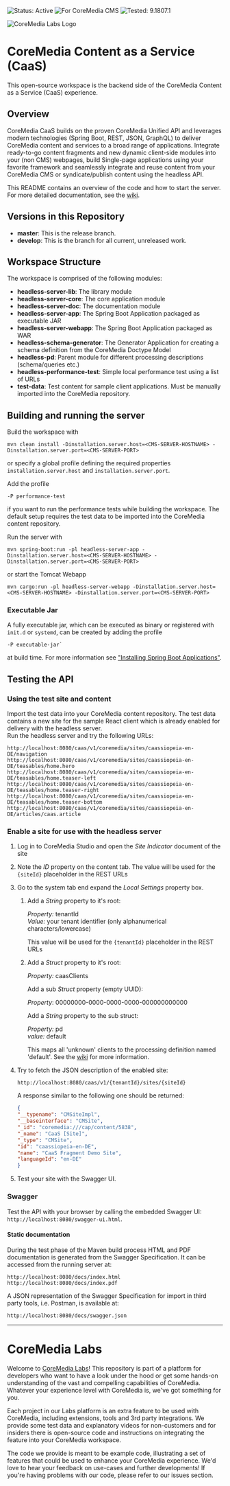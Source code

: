 ![Status: Active](https://documentation.coremedia.com/badges/badge_status_active.png "Status: Active")
![For CoreMedia CMS](https://documentation.coremedia.com/badges/badge_coremedia_cms.png "For CoreMedia CMS")
![Tested: 9.1807.1](https://documentation.coremedia.com/badges/badge_tested_coremedia_9-1807-1.png "Tested: 9.1807.1")

![CoreMedia Labs Logo](https://documentation.coremedia.com/badges/banner_coremedia_labs_wide.png "CoreMedia Labs Logo Title Text")


# CoreMedia Content as a Service (CaaS)

This open-source workspace is the backend side of the CoreMedia Content as a Service (CaaS) experience.

## Overview

CoreMedia CaaS builds on the proven CoreMedia Unified API and leverages modern technologies (Spring Boot, REST, JSON, GraphQL) to deliver CoreMedia content and services to a broad range of applications.
Integrate ready-to-go content fragments and new dynamic client-side modules into your (non CMS) webpages, build Single-page applications using your favorite framework and seamlessly integrate and reuse content from your CoreMedia CMS or syndicate/publish content using the headless API.

This README contains an overview of the code and how to start the server. For more detailed documentation, see the [wiki](https://github.com/CoreMedia/coremedia-headless-server/wiki). 


## Versions in this Repository

* **master**: This is the release branch.
* **develop**: This is the branch for all current, unreleased work.


## Workspace Structure

The workspace is comprised of the following modules:
* **headless-server-lib**: The library module
* **headless-server-core**: The core application module
* **headless-server-doc**: The documentation module
* **headless-server-app**: The Spring Boot Application packaged as executable JAR
* **headless-server-webapp**: The Spring Boot Application packaged as WAR
* **headless-schema-generator**: The Generator Application for creating a schema definition from the CoreMedia Doctype Model
* **headless-pd**: Parent module for different processing descriptions (schema/queries etc.)
* **headless-performance-test**: Simple local performance test using a list of URLs
* **test-data**: Test content for sample client applications. Must be manually imported into the CoreMedia repository. 


## Building and running the server

Build the workspace with
    
    mvn clean install -Dinstallation.server.host=<CMS-SERVER-HOSTNAME> -Dinstallation.server.port=<CMS-SERVER-PORT>
    
or specify a global profile defining the required properties `installation.server.host` and `installation.server.port`.

Add the profile 

    -P performance-test
    
if you want to run the performance tests while building the workspace. The default setup requires the test data to be imported into the
CoreMedia content repository.

Run the server with

    mvn spring-boot:run -pl headless-server-app -Dinstallation.server.host=<CMS-SERVER-HOSTNAME> -Dinstallation.server.port=<CMS-SERVER-PORT>

or start the Tomcat Webapp

    mvn cargo:run -pl headless-server-webapp -Dinstallation.server.host=<CMS-SERVER-HOSTNAME> -Dinstallation.server.port=<CMS-SERVER-PORT>

### Executable Jar

A fully executable jar, which can be executed as binary or registered with `init.d` or `systemd`, can be created by adding the profile

    -P executable-jar`
    
at build time. For more information see ["Installing Spring Boot Applications"](https://docs.spring.io/spring-boot/docs/current/reference/html/deployment-install.html).


## Testing the API

### Using the test site and content

Import the test data into your CoreMedia content repository. The test data contains a new site for the sample React client which is already enabled for delivery
with the headless server.   
Run the headless server and try the following URLs:

    http://localhost:8080/caas/v1/coremedia/sites/caassiopeia-en-DE/navigation
    http://localhost:8080/caas/v1/coremedia/sites/caassiopeia-en-DE/teasables/home.hero
    http://localhost:8080/caas/v1/coremedia/sites/caassiopeia-en-DE/teasables/home.teaser-left
    http://localhost:8080/caas/v1/coremedia/sites/caassiopeia-en-DE/teasables/home.teaser-right
    http://localhost:8080/caas/v1/coremedia/sites/caassiopeia-en-DE/teasables/home.teaser-bottom
    http://localhost:8080/caas/v1/coremedia/sites/caassiopeia-en-DE/articles/caas.article

### Enable a site for use with the headless server

1. Log in to CoreMedia Studio and open the *Site Indicator* document of the site

2. Note the *ID* property on the content tab.
   The value will be used for the `{siteId}` placeholder in the REST URLs

3. Go to the system tab end expand the *Local Settings* property box.
   1. Add a *String* property to it's root: 

      *Property:* tenantId   
      *Value:* your tenant identifier (only alphanumerical characters/lowercase)   

      This value will be used for the `{tenantId}` placeholder in the REST URLs

   2. Add a *Struct* property to it's root:
   
      *Property:* caasClients
      
      Add a sub *Struct* property (empty UUID):
      
      *Property*: 00000000-0000-0000-0000-000000000000
      
      Add a *String* property to the sub struct:
      
      *Property:* pd   
      *value:* default
      
      This maps all 'unknown' clients to the processing definition named 'default'. See the [wiki](https://github.com/CoreMedia/coremedia-headless-server/wiki/Processing-Definitions) for more information.
      
4. Try to fetch the JSON description of the enabled site:
    
    `http://localhost:8080/caas/v1/{tenantId}/sites/{siteId}`
    
    A response similar to the following one should be returned:
    ```json
    {
    "__typename": "CMSiteImpl",
    "__baseinterface": "CMSite",
    "_id": "coremedia:///cap/content/5838",
    "_name": "CaaS [Site]",
    "_type": "CMSite",
    "id": "caassiopeia-en-DE",
    "name": "CaaS Fragment Demo Site",
    "languageId": "en-DE"
    }
    ```
    
5. Test your site with the Swagger UI.

### Swagger

Test the API with your browser by calling the embedded Swagger UI: `http://localhost:8080/swagger-ui.html`.

#### Static documentation

During the test phase of the Maven build process HTML and PDF documentation is generated from the Swagger Specification. It can be accessed
from the running server at:

    http://localhost:8080/docs/index.html
    http://localhost:8080/docs/index.pdf
    
A JSON representation of the Swagger Specification for import in third party tools, i.e. Postman, is available at:

    http://localhost:8080/docs/swagger.json


*******


# CoreMedia Labs

Welcome to [CoreMedia Labs](https://blog.coremedia.com/labs/)! This repository is part of a platform for developers who want to have a look under the hood or get some hands-on understanding of the vast and compelling capabilities of CoreMedia. Whatever your experience level with CoreMedia is, we've got something for you.

Each project in our Labs platform is an extra feature to be used with CoreMedia, including extensions, tools and 3rd party integrations. We provide some test data and explanatory videos for non-customers and for insiders there is open-source code and instructions on integrating the feature into your CoreMedia workspace. 

The code we provide is meant to be example code, illustrating a set of features that could be used to enhance your CoreMedia experience. We'd love to hear your feedback on use-cases and further developments! If you're having problems with our code, please refer to our issues section. 
